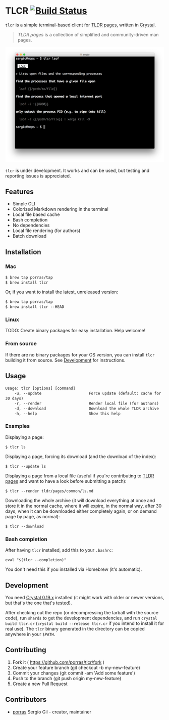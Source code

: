 # TLCR [![Build Status](https://travis-ci.org/porras/tlcr.svg?branch=master)](https://travis-ci.org/porras/tlcr)

`tlcr` is a simple terminal-based client for [TLDR pages](http://tldr-pages.github.io/), written in
[Crystal](http://crystal-lang.org/).

> *TLDR pages* is a collection of simplified and community-driven man pages.

![TLCR](tlcr.png)

`tlcr` is under development. It works and can be used, but testing and reporting issues is appreciated.

## Features

* Simple CLI
* Colorized Markdown rendering in the terminal
* Local file based cache
* Bash completion
* No dependencies
* Local file rendering (for authors)
* Batch download

## Installation

### Mac

    $ brew tap porras/tap
    $ brew install tlcr

Or, if you want to install the latest, unreleased version:

    $ brew tap porras/tap
    $ brew install tlcr --HEAD

### Linux

TODO: Create binary packages for easy installation. Help welcome!

### From source

If there are no binary packages for your OS version, you can install `tlcr` building it from source. See
[Development](#development) for instructions.

## Usage

    Usage: tlcr [options] [command]
        -u, --update                     Force update (default: cache for 30 days)
        -r, --render                     Render local file (for authors)
        -d, --download                   Download the whole TLDR archive
        -h, --help                       Show this help

### Examples

Displaying a page:

    $ tlcr ls

Displaying a page, forcing its download (and the download of the index):

    $ tlcr --update ls

Displaying a page from a local file (useful if you're contributing to [TLDR pages](https://github.com/tldr-pages/tldr)
and want to have a look before submitting a patch):

    $ tlcr --render tldr/pages/common/ls.md

Downloading the whole archive (it will download everything at once and store it in the normal cache, where it will
expire, in the normal way, after 30 days, when it can be downloaded either completely again, or on demand page by page,
as normal):

    $ tlcr --download

### Bash completion

After having `tlcr` installed, add this to your `.bashrc`:

    eval "$(tlcr --completion)"

You don't need this if you installed via Homebrew (it's automatic).

## Development

You need [Crystal 0.19.x](http://crystal-lang.org/docs/installation/index.html) installed (it might work with older
or newer versions, but that's the one that's tested).

After checking out the repo (or decompressing the tarball with the source code), run `shards` to get the development
dependencies, and run `crystal build tlcr.cr` (`crystal build --release tlcr.cr` if you intend to install it for real
use). The `tlcr` binary generated in the directory can be copied anywhere in your `$PATH`.

## Contributing

1. Fork it ( https://github.com/porras/tlcr/fork )
2. Create your feature branch (git checkout -b my-new-feature)
3. Commit your changes (git commit -am 'Add some feature')
4. Push to the branch (git push origin my-new-feature)
5. Create a new Pull Request

## Contributors

- [porras](https://github.com/porras) Sergio Gil - creator, maintainer

